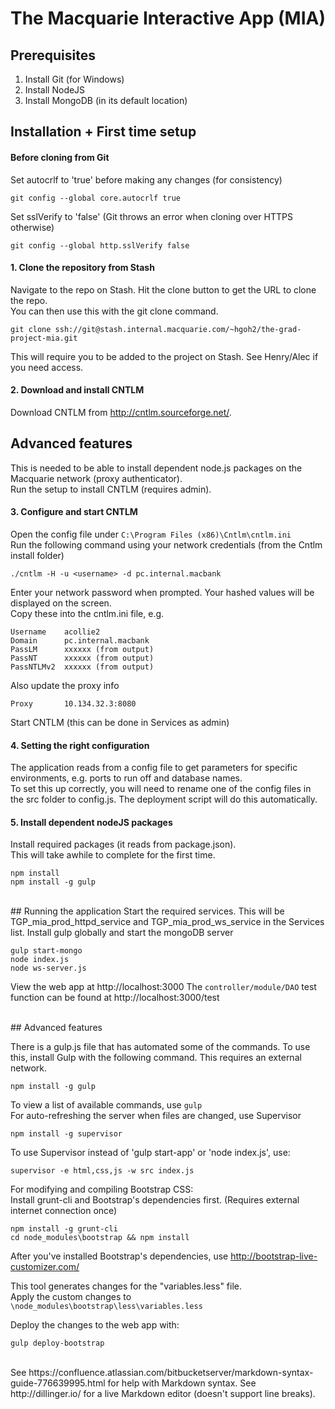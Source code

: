 # The Macquarie Interactive App (MIA)

## Prerequisites

1. Install Git (for Windows)
2. Install NodeJS
3. Install MongoDB (in its default location)

## Installation + First time setup

#### Before cloning from Git
Set autocrlf to 'true' before making any changes (for consistency)

    git config --global core.autocrlf true

Set sslVerify to 'false' (Git throws an error when cloning over HTTPS otherwise)
    
	git config --global http.sslVerify false

#### 1. Clone the repository from Stash
Navigate to the repo on Stash. Hit the clone button to get the URL to clone the repo.  
You can then use this with the git clone command. 

    git clone ssh://git@stash.internal.macquarie.com/~hgoh2/the-grad-project-mia.git
This will require you to be added to the project on Stash. See Henry/Alec if you need access.

#### 2. Download and install CNTLM
Download CNTLM from http://cntlm.sourceforge.net/.  

## Advanced features
This is needed to be able to install dependent node.js packages on the Macquarie network (proxy authenticator).  
Run the setup to install CNTLM (requires admin).

#### 3. Configure and start CNTLM
Open the config file under ``C:\Program Files (x86)\Cntlm\cntlm.ini``  
Run the following command using your network credentials (from the Cntlm install folder)

    ./cntlm -H -u <username> -d pc.internal.macbank

Enter your network password when prompted. Your hashed values will be displayed on the screen.  
Copy these into the cntlm.ini file, e.g.

    Username    acollie2
    Domain      pc.internal.macbank
    PassLM      xxxxxx (from output)
    PassNT      xxxxxx (from output)
    PassNTLMv2  xxxxxx (from output)

Also update the proxy info

    Proxy       10.134.32.3:8080
    
Start CNTLM (this can be done in Services as admin)

#### 4. Setting the right configuration
The application reads from a config file to get parameters for specific environments, e.g. ports to run off and database names.  
To set this up correctly, you will need to rename one of the config files in the src folder to config.js. The deployment script will do this automatically.  

#### 5. Install dependent nodeJS packages
Install required packages (it reads from package.json).  
This will take awhile to complete for the first time. 

    npm install
    npm install -g gulp
	
<br/>  
## Running the application
Start the required services. This will be TGP_mia_prod_httpd_service and TGP_mia_prod_ws_service in the Services list. 
Install gulp globally and start the mongoDB server

    gulp start-mongo
    node index.js
	node ws-server.js

View the web app at http://localhost:3000 
The ``controller/module/DAO`` test function can be found at http://localhost:3000/test  

<br/>  
## Advanced features

There is a gulp.js file that has automated some of the commands. To use this, install Gulp with the following command. This requires an external network. 

    npm install -g gulp 
To view a list of available commands, use ``gulp``  
For auto-refreshing the server when files are changed, use Supervisor

    npm install -g supervisor
To use Supervisor instead of 'gulp start-app' or 'node index.js', use:
    
    supervisor -e html,css,js -w src index.js

For modifying and compiling Bootstrap CSS:  
Install grunt-cli and Bootstrap's dependencies first. (Requires external internet connection once)
    
    npm install -g grunt-cli
    cd node_modules\bootstrap && npm install

After you've installed Bootstrap's dependencies, use http://bootstrap-live-customizer.com/  

This tool generates changes for the "variables.less" file.  
Apply the custom changes to ``\node_modules\bootstrap\less\variables.less``

Deploy the changes to the web app with:
    
    gulp deploy-bootstrap  
	
<br/>  
See https://confluence.atlassian.com/bitbucketserver/markdown-syntax-guide-776639995.html for help with Markdown syntax.  
See http://dillinger.io/ for a live Markdown editor (doesn't support line breaks). 